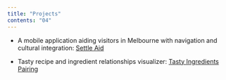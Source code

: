 ```yaml
---
title: "Projects"
contents: "04"
---
```


- A mobile application aiding visitors in Melbourne with navigation and cultural integration: <a class="text-teal-600" target="_blank" href="https://topmello.github.io/">Settle Aid</a>

- Tasty recipe and ingredient relationships visualizer: <a class="text-teal-600" target="_blank" href="https://jirathip-k.github.io/tasty-datavis/">Tasty Ingredients Pairing</a>
